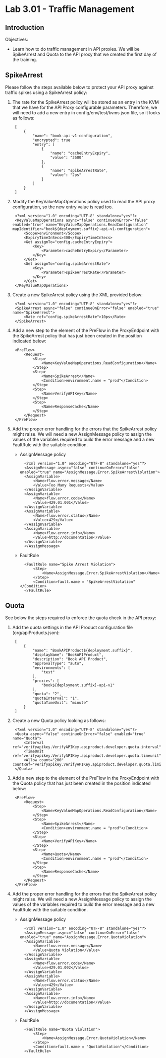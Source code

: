 # Lab 3.01 - Traffic Management

## Introduction

Objectives:

* Learn how to do traffic management in API proxies. We will be SpikeArrest and Quota to the API proxy that we created the first day of the training.

## SpikeArrest

Please follow the steps available below to protect your API proxy against traffic spikes using a SpikeArrest policy:

1. The rate for the SpikeArrest policy will be stored as an entry in the KVM that we have for the API Proxy configurable parameters. Therefore, we will need to add a new entry in config/env/test/kvms.json file, so it looks as follows:

        [
            {
                "name": "book-api-v1-configuration",
                "encrypted": true
                "entry": [
                    {
                        "name": "cacheEntryExpiry",
                        "value": "3600"
                    },
                    {
                        "name": "spikeArrestRate",
                        "value": "2ps"
                    }
                ]
            }
        ]

2. Modify the KeyValueMapOperations policy used to read the API proxy configuration, so the new entry value is read too.

        <?xml version="1.0" encoding="UTF-8" standalone="yes"?>
        <KeyValueMapOperations async="false" continueOnError="false" enabled="true" name="KeyValueMapOperations.ReadConfiguration" mapIdentifier="book${deployment.suffix}-api-v1-configuration">
            <Scope>environment</Scope>
            <ExpiryTimeInSecs>300</ExpiryTimeInSecs>
            <Get assignTo="config.cacheEntryExpiry">
                <Key>
                    <Parameter>cacheEntryExpiry</Parameter>
                </Key>
            </Get>
            <Get assignTo="config.spikeArrestRate">
                <Key>
                    <Parameter>spikeArrestRate</Parameter>
                </Key>
            </Get>
        </KeyValueMapOperations>

3. Create a new SpikeArrest policy using the XML provided below:

        <?xml version="1.0" encoding="UTF-8" standalone="yes"?>
        <SpikeArrest async="false" continueOnError="false" enabled="true" name="SpikeArrest">
            <Rate ref="config.spikeArrestRate">10ps</Rate>
        </SpikeArrest>

4. Add a new step to the <Request> element of the PreFlow in the ProxyEndpoint with the SpikeArrest policy that has just been created in the position indicated below:

        <PreFlow>
            <Request>
                <Step>
                    <Name>KeyValueMapOperations.ReadConfiguration</Name>
                </Step>
                <Step>
                    <Name>SpikeArrest</Name>
                    <Condition>environment.name = "prod"</Condition>
                </Step>
                <Step>
                    <Name>VerifyAPIKey</Name>
                </Step>
                <Step>
                    <Name>ResponseCache</Name>
                </Step>
            </Request>
        </PreFlow>

5. Add the proper error handling for the errors that the SpikeArrest policy might raise. We will need a new AssignMessage policy to assign the values of the variables required to build the error message and a new FaultRule with the suitable condition.

    * AssignMessage policy

            <?xml version="1.0" encoding="UTF-8" standalone="yes"?>
            <AssignMessage async="false" continueOnError="false" enabled="true" name="AssignMessage.Error.SpikeArrestViolation">
            <AssignVariable>
                <Name>flow.error.message</Name>
                <Value>Too Many Requests</Value>
            </AssignVariable>
            <AssignVariable>
                <Name>flow.error.code</Name>
                <Value>429.01.001</Value>
            </AssignVariable>
            <AssignVariable>
                <Name>flow.error.status</Name>
                <Value>429</Value>
            </AssignVariable>
            <AssignVariable>
                <Name>flow.error.info</Name>
                <Value>http://documentation</Value>
            </AssignVariable>
            </AssignMessage>

    * FaultRule

            <FaultRule name="Spike Arrest Violation">
                <Step>
                    <Name>AssignMessage.Error.SpikeArrestViolation</Name>
                </Step>
                <Condition>fault.name = "SpikeArrestViolation"</Condition>
            </FaultRule>


## Quota

See below the steps required to enforce the quota check in the API proxy:

1. Add the quota settings in the API Product configuration file (org/apiProducts.json):

        [
            {
                "name": "BookAPIProduct${deployment.suffix}",
                "displayName": "BookAPIProduct",
                "description": "Book API Product",
                "approvalType": "auto",
                "environments": [
                    "test"
                ],
                "proxies": [
                    "book${deployment.suffix}-api-v1"
                ],
                "quota": "2",
                "quotaInterval": "1",
                "quotaTimeUnit": "minute"
            }
        ]

2. Create a new Quota policy looking as follows:

        <?xml version="1.0" encoding="UTF-8" standalone="yes"?>
        <Quota async="false" continueOnError="false" enabled="true" name="Quota">
            <Interval ref="verifyapikey.VerifyAPIKey.apiproduct.developer.quota.interval">1</Interval>
            <TimeUnit ref="verifyapikey.VerifyAPIKey.apiproduct.developer.quota.timeunit">hour</TimeUnit>
            <Allow count="200" countRef="verifyapikey.VerifyAPIKey.apiproduct.developer.quota.limit"/>
        </Quota>

3. Add a new step to the <Request> element of the PreFlow in the ProxyEndpoint with the Quota policy that has just been created in the position indicated below:

        <PreFlow>
            <Request>
                <Step>
                    <Name>KeyValueMapOperations.ReadConfiguration</Name>
                </Step>
                <Step>
                    <Name>SpikeArrest</Name>
                    <Condition>environment.name = "prod"</Condition>
                </Step>
                <Step>
                    <Name>VerifyAPIKey</Name>
                </Step>
                <Step>
                    <Name>Quota</Name>
                    <Condition>environment.name = "prod"</Condition>
                </Step>
                <Step>
                    <Name>ResponseCache</Name>
                </Step>
            </Request>
        </PreFlow>

4. Add the proper error handling for the errors that the SpikeArrest policy might raise. We will need a new AssignMessage policy to assign the values of the variables required to build the error message and a new FaultRule with the suitable condition.

    * AssignMessage policy

            <?xml version="1.0" encoding="UTF-8" standalone="yes"?>
            <AssignMessage async="false" continueOnError="false" enabled="true" name="AssignMessage.Error.QuotaViolation">
            <AssignVariable>
                <Name>flow.error.message</Name>
                <Value>Quota Violation</Value>
            </AssignVariable>
            <AssignVariable>
                <Name>flow.error.code</Name>
                <Value>429.01.002</Value>
            </AssignVariable>
            <AssignVariable>
                <Name>flow.error.status</Name>
                <Value>429</Value>
            </AssignVariable>
            <AssignVariable>
                <Name>flow.error.info</Name>
                <Value>http://documentation</Value>
            </AssignVariable>
            </AssignMessage>

    * FaultRule

            <FaultRule name="Quota Violation">
                <Step>
                    <Name>AssignMessage.Error.QuotaViolation</Name>
                </Step>
                <Condition>fault.name = "QuotaViolation"</Condition>
            </FaultRule>
